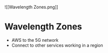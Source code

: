 ![[Wavelength Zones.png]]
# Wavelength Zones
- AWS to the 5G network
- Connect to other services working in a region
